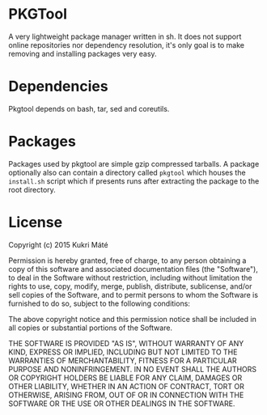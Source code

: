 # PKGTool
A very lightweight package manager written in sh. It does not support online repositories nor dependency resolution, it's only goal is to make removing and installing packages very easy.

# Dependencies
Pkgtool depends on bash, tar, sed and coreutils.

# Packages
Packages used by pkgtool are simple gzip compressed tarballs. A package optionally also can contain a directory called `pkgtool` which houses the `install.sh` script which if presents runs after extracting the package to the root directory.

# License
Copyright (c) 2015 Kukri Máté

Permission is hereby granted, free of charge, to any person obtaining a copy
of this software and associated documentation files (the "Software"), to deal
in the Software without restriction, including without limitation the rights
to use, copy, modify, merge, publish, distribute, sublicense, and/or sell
copies of the Software, and to permit persons to whom the Software is
furnished to do so, subject to the following conditions:

The above copyright notice and this permission notice shall be included in
all copies or substantial portions of the Software.

THE SOFTWARE IS PROVIDED "AS IS", WITHOUT WARRANTY OF ANY KIND, EXPRESS OR
IMPLIED, INCLUDING BUT NOT LIMITED TO THE WARRANTIES OF MERCHANTABILITY,
FITNESS FOR A PARTICULAR PURPOSE AND NONINFRINGEMENT. IN NO EVENT SHALL THE
AUTHORS OR COPYRIGHT HOLDERS BE LIABLE FOR ANY CLAIM, DAMAGES OR OTHER
LIABILITY, WHETHER IN AN ACTION OF CONTRACT, TORT OR OTHERWISE, ARISING FROM,
OUT OF OR IN CONNECTION WITH THE SOFTWARE OR THE USE OR OTHER DEALINGS IN
THE SOFTWARE.

